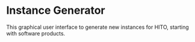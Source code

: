 # Instance Generator

This graphical user interface to generate new instances for HITO, starting with software products.

